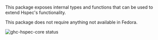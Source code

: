 This package exposes internal types and functions that can be used to extend
Hspec's functionality.

This package does not require anything not available in Fedora.

![ghc-hspec-core status](https://copr.fedorainfracloud.org/coprs/g/weldr/bdcs-haskell-deps/package/ghc-hspec-core/status_image/last_build.png)

